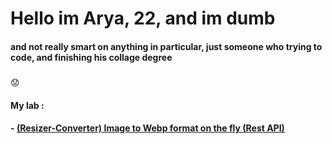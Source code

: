 # Hello im Arya, 22, and im dumb
#### and not really smart on anything in particular, just someone who trying to code, and finishing his collage degree 
##### 
:worried:
#### My lab :
#### - [(Resizer-Converter) Image to Webp format on the fly (Rest API)](https://webp.projectxi.my.id/ "Heading link")
